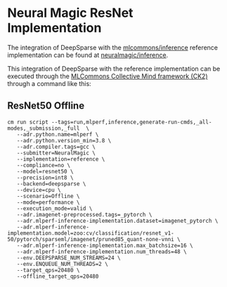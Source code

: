# Neural Magic ResNet Implementation

The integration of DeepSparse with the [mlcommons/inference](https://github.com/mlcommons/inference) reference implementation can be found at [neuralmagic/inference](https://github.com/neuralmagic/inference/tree/deepsparse/vision/classification_and_detection/python).

This integration of DeepSparse with the reference implementation can be executed through the [MLCommons Collective Mind framework (CK2)](https://github.com/mlcommons/ck) through a command like this:

## ResNet50 Offline
```
cm run script --tags=run,mlperf,inference,generate-run-cmds,_all-modes,_submission,_full  \
   --adr.python.name=mlperf \
   --adr.python.version_min=3.8 \
   --adr.compiler.tags=gcc \
   --submitter=NeuralMagic \
   --implementation=reference \
   --compliance=no \
   --model=resnet50 \
   --precision=int8 \
   --backend=deepsparse \
   --device=cpu \
   --scenario=Offline \
   --mode=performance \
   --execution_mode=valid \
   --adr.imagenet-preprocessed.tags=_pytorch \
   --adr.mlperf-inference-implementation.dataset=imagenet_pytorch \
   --adr.mlperf-inference-implementation.model=zoo:cv/classification/resnet_v1-50/pytorch/sparseml/imagenet/pruned85_quant-none-vnni \
   --adr.mlperf-inference-implementation.max_batchsize=16 \
   --adr.mlperf-inference-implementation.num_threads=48 \
   --env.DEEPSPARSE_NUM_STREAMS=24 \
   --env.ENQUEUE_NUM_THREADS=2 \
   --target_qps=20480 \
   --offline_target_qps=20480
```

